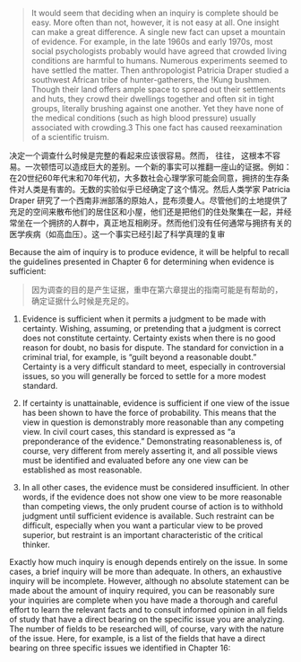 > It would seem that deciding when an inquiry is complete should be easy. More often than not, however, it is not easy at all.  One insight can make a great difference. A single new fact can upset a mountain of evidence. For example, in the late 1960s  and early 1970s, most social psychologists probably would have agreed that crowded living conditions are harmful to humans.  Numerous experiments seemed to have settled the matter. Then anthropologist Patricia Draper studied a southwest African  tribe of hunter-gatherers, the !Kung bushmen. Though their land offers ample space to spread out their settlements and huts,  they crowd their dwellings together and often sit in tight groups, literally brushing against one another. Yet they have none of  the medical conditions \(such as high blood pressure\) usually associated with crowding.3 This one fact has caused reexamination of a scientific truism.

决定一个调查什么时候是完整的看起来应该很容易。然而， 往往， 这根本不容易。一次顿悟可以造成巨大的差别。一个新的事实可以推翻一座山的证据。例如：在20世纪60年代末和70年代初，大多数社会心理学家可能会同意，拥挤的生存条件对人类是有害的。无数的实验似乎已经确定了这个情况。然后人类学家 Patricia Draper 研究了一个西南非洲部落的原始人，昆布须曼人。尽管他们的土地提供了充足的空间来散布他们的居住区和小屋，他们还是把他们的住处聚集在一起，并经常坐在一个拥挤的人群中，真正地互相刷牙。然而他们没有任何通常与拥挤有关的医学疾病（如高血压）。这一个事实已经引起了科学真理的复审

Because the aim of inquiry is to produce evidence, it will be helpful to recall the guidelines presented in Chapter 6 for determining when evidence is sufficient:

> 因为调查的目的是产生证据，重申在第六章提出的指南可能是有帮助的， 确定证据什么时候是充足的。

1. Evidence is sufficient when it permits a judgment to be made with certainty. Wishing, assuming, or pretending that a judgment is correct does not constitute certainty. Certainty exists when there is no good reason for doubt, no basis for dispute. The standard for conviction in a criminal trial, for example, is “guilt beyond a reasonable doubt.” Certainty is a very difficult standard to meet, especially in controversial issues, so you will generally be forced to settle for a more modest standard.

2. If certainty is unattainable, evidence is sufficient if one view of the issue has been shown to have the force of probability.  This means that the view in question is demonstrably more reasonable than any competing view. In civil court cases, this  standard is expressed as “a preponderance of the evidence.” Demonstrating reasonableness is, of course, very different  from merely asserting it, and all possible views must be identified and evaluated before any one view can be established as most reasonable.

3. In all other cases, the evidence must be considered insufficient. In other words, if the evidence does not show one view to be more reasonable than competing views, the only prudent course of action is to withhold judgment until sufficient  evidence is available. Such restraint can be difficult, especially when you want a particular view to be proved superior, but  restraint is an important characteristic of the critical thinker.


Exactly how much inquiry is enough depends entirely on the issue. In some cases, a brief inquiry will be more than adequate.  In others, an exhaustive inquiry will be incomplete. However, although no absolute statement can be made about the amount  of inquiry required, you can be reasonably sure your inquiries are complete when you have made a thorough and careful effort  to learn the relevant facts and to consult informed opinion in all fields of study that have a direct bearing on the specific issue  you are analyzing. The number of fields to be researched will, of course, vary with the nature of the issue. Here, for example,  is a list of the fields that have a direct bearing on three specific issues we identified in Chapter 16:

